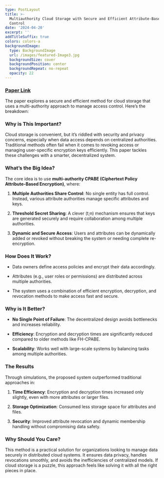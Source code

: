```yaml
---
type: PostLayout
title: >-
  Multiauthority Cloud Storage with Secure and Efficient Attribute-Based Access
  Control
date: '2024-04-20'
excerpt: ''
addTitleSuffix: true
colors: colors-a
backgroundImage:
  type: BackgroundImage
  url: /images/featured-Image3.jpg
  backgroundSize: cover
  backgroundPosition: center
  backgroundRepeat: no-repeat
  opacity: 22
---
```

### [**Paper Link**](https://ieeexplore.ieee.org/abstract/document/10426217?casa_token=Ggz_mt3wwhEAAAAA:Av1ZxKoju2YHRt5zzf25a1xLRVKSVqxcXg2vkUs2bhbsGo-m-pzUdPvS9BL3-12uFgbkLL4WWdDjwYs)

The paper explores a secure and efficient method for cloud storage that uses a multi-authority approach to manage access control. Here’s the breakdown:

### **Why is This Important?**

Cloud storage is convenient, but it’s riddled with security and privacy concerns, especially when data access depends on centralized authorities. Traditional methods often fail when it comes to revoking access or managing user-specific encryption keys efficiently. This paper tackles these challenges with a smarter, decentralized system.

### **What’s the Big Idea?**

The core idea is to use **multi-authority CPABE (Ciphertext Policy Attribute-Based Encryption)**, where:

1.  **Multiple Authorities Share Control**: No single entity has full control. Instead, various attribute authorities manage specific attributes and keys.

2.  **Threshold Secret Sharing**: A clever (t;n) mechanism ensures that keys are generated securely and require collaboration among multiple authorities.

3.  **Dynamic and Secure Access**: Users and attributes can be dynamically added or revoked without breaking the system or needing complete re-encryption.

### **How Does It Work?**

*   Data owners define access policies and encrypt their data accordingly.

*   Attributes (e.g., user roles or permissions) are distributed across multiple authorities.

*   The system uses a combination of efficient encryption, decryption, and revocation methods to make access fast and secure.

### **Why is It Better?**

*   **No Single Point of Failure**: The decentralized design avoids bottlenecks and increases reliability.

*   **Efficiency**: Encryption and decryption times are significantly reduced compared to older methods like FH-CPABE.

*   **Scalability**: Works well with large-scale systems by balancing tasks among multiple authorities.

### **The Results**

Through simulations, the proposed system outperformed traditional approaches in:

1.  **Time Efficiency**: Encryption and decryption times increased only slightly, even with more attributes or larger files.

2.  **Storage Optimization**: Consumed less storage space for attributes and files.

3.  **Security**: Improved attribute revocation and dynamic membership handling without compromising data safety.

### **Why Should You Care?**

This method is a practical solution for organizations looking to manage data securely in distributed cloud systems. It ensures data privacy, handles revocations smoothly, and avoids the inefficiencies of centralized models. If cloud storage is a puzzle, this approach feels like solving it with all the right pieces in place.
